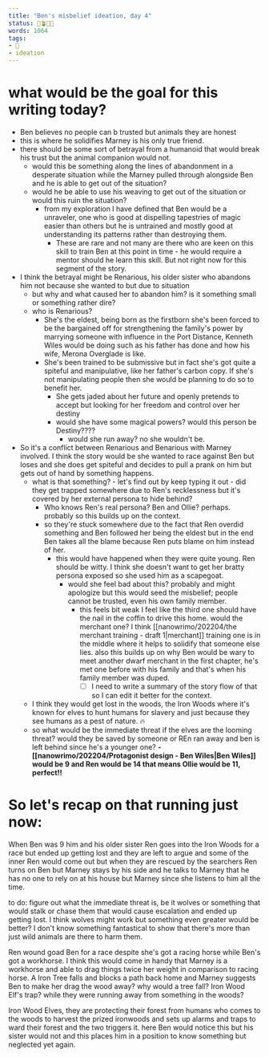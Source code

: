```yaml
---
title: "Ben's misbelief ideation, day 4"
status: 🌱🪴🌲🍇
words: 1064
tags:
- 🌱
- ideation
---
```

# what would be the goal for this writing today?
- Ben believes no people can b trusted but animals they are honest 
- this is where he solidifies Marney is his only true friend.
- there should be some sort of betrayal from a humanoid that would break his trust but the animal companion would not.
	- would this be something along the lines of abandonment in a desperate situation while the Marney pulled through alongside Ben and he is able to get out of the situation? 
	- would he be able to use his weaving to get out of the situation or would this ruin the situation?
		- from my exploration I have defined that Ben would be a unraveler, one who is good at dispelling tapestries of magic easier than others but he is untrained and mostly good at understanding its patterns rather than destroying them. 
			- These are rare and not many are there who are keen on this skill to train Ben at this point in time - he would require a mentor should he learn this skill. But not right now for this segment of the story. 
- I think the betrayal might be Renarious, his older sister who abandons him not because she wanted to but due to situation
	- but why and what caused her to abandon him? is it something small or something rather dire?
	- who is Renarious? 
		- She's the eldest, being born as the firstborn she's been forced to be the bargained off for strengthening the family's power by marrying someone with influence in the Port Distance, Kenneth Wiles would be doing such as his father has done and how his wife,  Merona Overglade is like.
		- She's been trained to be submissive but in fact she's got quite a spiteful and manipulative, like her father's carbon copy. If she's not manipulating people then she would be planning to do so to benefit her.
			- She gets jaded about her future and openly pretends to accept but looking for her freedom and control over her destiny
			- would she have some magical powers? would this person be Destiny????
				- would she run away? no she wouldn't be.
- So it's a conflict between Renarious and Benarious with Marney involved. I think the story would be she wanted to race against Ben but loses and she does get spiteful and decides to pull a prank on him but gets out of hand by something happens.
	- what is that something? - let's find out by keep typing it out - did they get trapped somewhere due to Ren's recklessness but it's covered by her external persona to hide behind? 
		- Who knows Ren's real persona? Ben and Ollie? perhaps. probably so this builds up on the context.
		- so they're stuck somewhere due to the fact that Ren overdid something and Ben followed her being the eldest but in the end Ben takes all the blame because Ren puts blame on him instead of her. 
			- this would have happened when they were quite young. Ren should be witty. I think she doesn't want to get her bratty persona exposed so she used him as a scapegoat. 
				- would she feel bad about this? probably and might apologize but this would seed the misbelief; people cannot be trusted, even his own family member. 
					- this feels bit weak I feel like the third one should have the nail in the coffin to drive this home. would the merchant one? I think [[nanowrimo/202204/the merchant training - draft 1|merchant]]  training one is in the middle where it helps to solidify that someone else lies. also this builds up on why Ben would be wary to meet another dwarf merchant in the first chapter, he's met one before with his family and that's when his family member was duped. 
						-  [ ] I need to write a summary of the story flow of that so I can edit it better for the context. 
	- I think they would get lost in the woods, the Iron Woods where it's known for elves to hunt humans for slavery and just because they see humans as a pest of nature. 🔥
	- so what would be the immediate threat if the elves are the looming threat? would they be saved by someone or REn ran away and ben is left behind since he's a younger one? 
		**- [[nanowrimo/202204/Protagonist design - Ben Wiles|Ben Wiles]] would be 9 and Ren would be 14 that means Ollie would be 11, perfect!!**

# So let's recap on that running just now:
When Ben was 9 him and his older sister Ren goes into the Iron Woods for a race but ended up getting lost and they are left to argue and some of the inner Ren would come out but when they are rescued by the searchers Ren turns on Ben but Marney stays by his side and he talks to Marney that he has no one to rely on at his house but Marney since she listens to him all the time.

to do: 
figure out what the immediate threat is, be it wolves or something that would stalk or chase them that would cause escalation and ended up getting lost. I think wolves might work but something even greater would be better? I don't know something fantastical to show that there's more than just wild animals are there to harm them. 

Ren wound goad Ben for a race despite she's got a racing horse while Ben's got a workhorse. I think this would come in handy that Marney is a workhorse and able to drag things twice her weight in comparison to racing horse.  A Iron Tree falls and blocks a path back home and Marney suggests Ben to make her drag the wood away? why would a tree fall? Iron Wood Elf's trap? while they were running away from something in the woods? 

Iron Wood Elves, they are protecting their forest from humans who comes to the woods to harvest the prized ironwoods and sets up alarms and traps to ward their forest and the two triggers it. here Ben would notice this but his sister would not and this places him in a position to know something but neglected yet again. 